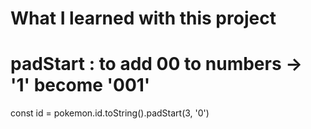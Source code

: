 # What I learned with this project

# padStart : to add 00 to numbers -> '1' become '001'

const id = pokemon.id.toString().padStart(3, '0')
